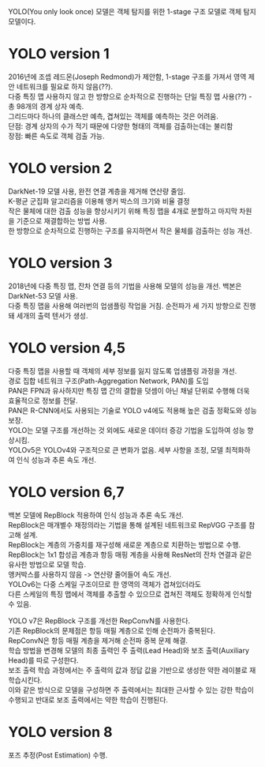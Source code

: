 YOLO(You only look once) 모델은 객체 탐지를 위한 1-stage 구조 모델로 객체 탐지 모델이다.

# YOLO version 1
2016년에 조셉 레드몬(Joseph Redmond)가 제안함, 1-stage 구조를 가져서 영역 제안 네트워크를 필요로 하지 않음(??).   
다중 특징 맵 사용하지 않고 한 방향으로 순차적으로 진행하는 단일 특징 맵 사용(??) - 총 98개의 경계 상자 예측.    
그리드마다 하나의 클래스만 예측, 겹쳐있는 객체를 예측하는 것은 어려움.    
단점: 경계 상자의 수가 적기 때문에 다양한 형태의 객체를 검출하는데는 불리함   
장점: 빠른 속도로 객체 검출 가능.   

# YOLO version 2
DarkNet-19 모델 사용, 완전 연결 계층을 제거해 연산량 줄임.   
K-평균 군집화 알고리즘을 이용해 앵커 박스의 크기와 비율 결정     
작은 물체에 대한 검출 성능을 향상시키기 위해 특징 맵을 4개로 분할하고 마지막 차원을 기준으로 재결합하는 방법 사용.     
한 방향으로 순차적으로 진행하는 구조를 유지하면서 작은 물체를 검출하는 성능 개선.    

# YOLO version 3
2018년에 다중 특징 맵, 잔차 연결 등의 기법을 사용해 모델의 성능을 개선. 백본은 DarkNet-53 모델 사용.     
다중 특징 맵을 사용해 여러번의 업샘플링 작업을 거침. 순전파가 세 가지 방향으로 진행돼 세개의 출력 텐서가 생성.    

# YOLO version 4,5
다중 특징 맵을 사용할 때 객체의 세부 정보를 잃지 않도록 업샘플링 과정을 개선.     
경로 집합 네트워크 구조(Path-Aggregation Network, PAN)를 도입    
PAN은 FPN과 유사하지만 특징 맵 간의 결합을 덧셈이 아닌 채널 단위로 수행해 더욱 효율적으로 정보를 전달.    
PAN은 R-CNN에서도 사용되는 기술로 YOLO v4에도 적용해 높은 검출 정확도와 성능 보장.    
YOLO는 모델 구조를 개선하는 것 외에도 새로운 데이터 증강 기법을 도입하여 성능 향상시킴.    
YOLOv5은 YOLOv4와 구조적으로 큰 변화가 없음. 세부 사항을 조정, 모델 최적화하여 인식 성능과 추론 속도 개선.   

# YOLO version 6,7
백본 모델에 RepBlock 적용하여 인식 성능과 추론 속도 개선.    
RepBlock은 매개별수 재정의라는 기법을 통해 설계된 네트워크로 RepVGG 구조를 참고해 설계.    
RepBlock는 계층의 가중치를 재구성해 새로운 계층으로 치환하는 방법으로 수행.    
RepBlock는 1x1 합성곱 계층과 항등 매핑 계층을 사용해 ResNet의 잔차 연결과 같은 유사한 방법으로 모델 학습.    
앵커박스를 사용하지 않음 -> 연산량 줄어들어 속도 개선.     
YOLOv6는 다중 스케일 구조이므로 한 영역의 객체가 겹쳐있더라도     
다른 스케일의 특징 맵에서 객체를 추출할 수 있으므로 겹쳐진 객체도 정확하게 인식할 수 있음.     

YOLO v7은 RepBlock 구조를 개선한 RepConvN를 사용한다.    
기존 RepBlock의 문제점은 항등 매필 계층으로 인해 순전파가 중복된다.    
RepConvN은 항등 매필 계층을 제거해 순전파 중복 문제 해결.    
학습 방법을 변경해 모델의 최종 출력인 주 출력(Lead Head)와 보조 출력(Auxiliary Head)를 따로 구성한다.     
보조 출력 학습 과정에서는 주 출력의 값과 정답 값을 기반으로 생성한 약한 레이블로 재학습시킨다.     
이와 같은 방식으로 모델을 구성하면 주 출력에서는 최대한 근사할 수 있는 강한 학습이 수행되고 반대로 보조 출력에서는 약한 학습이 진행된다.    

# YOLO version 8
포즈 추정(Post Estimation) 수행. 




